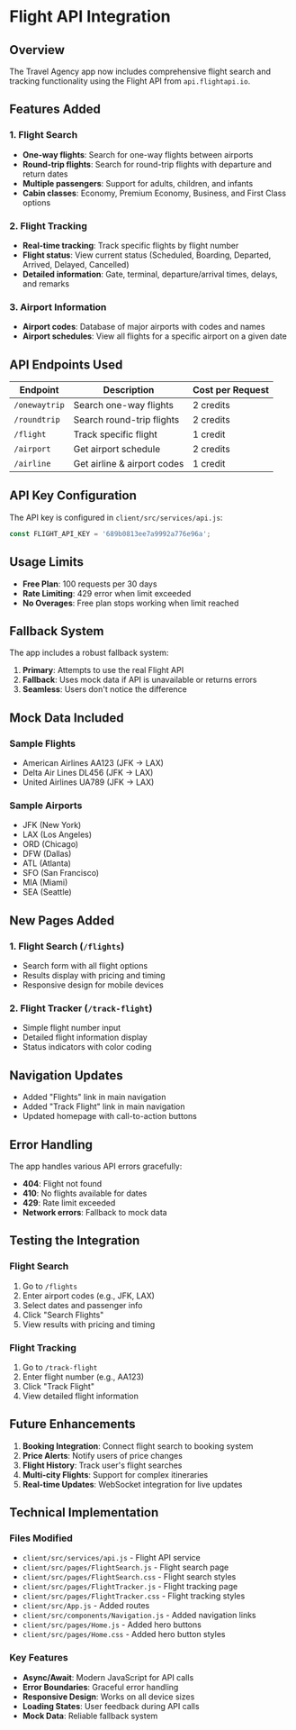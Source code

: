 # Flight API Integration

## Overview

The Travel Agency app now includes comprehensive flight search and tracking functionality using the Flight API from `api.flightapi.io`.

## Features Added

### 1. Flight Search
- **One-way flights**: Search for one-way flights between airports
- **Round-trip flights**: Search for round-trip flights with departure and return dates
- **Multiple passengers**: Support for adults, children, and infants
- **Cabin classes**: Economy, Premium Economy, Business, and First Class options

### 2. Flight Tracking
- **Real-time tracking**: Track specific flights by flight number
- **Flight status**: View current status (Scheduled, Boarding, Departed, Arrived, Delayed, Cancelled)
- **Detailed information**: Gate, terminal, departure/arrival times, delays, and remarks

### 3. Airport Information
- **Airport codes**: Database of major airports with codes and names
- **Airport schedules**: View all flights for a specific airport on a given date

## API Endpoints Used

| Endpoint | Description | Cost per Request |
|----------|-------------|------------------|
| `/onewaytrip` | Search one-way flights | 2 credits |
| `/roundtrip` | Search round-trip flights | 2 credits |
| `/flight` | Track specific flight | 1 credit |
| `/airport` | Get airport schedule | 2 credits |
| `/airline` | Get airline & airport codes | 1 credit |

## API Key Configuration

The API key is configured in `client/src/services/api.js`:
```javascript
const FLIGHT_API_KEY = '689b0813ee7a9992a776e96a';
```

## Usage Limits

- **Free Plan**: 100 requests per 30 days
- **Rate Limiting**: 429 error when limit exceeded
- **No Overages**: Free plan stops working when limit reached

## Fallback System

The app includes a robust fallback system:
1. **Primary**: Attempts to use the real Flight API
2. **Fallback**: Uses mock data if API is unavailable or returns errors
3. **Seamless**: Users don't notice the difference

## Mock Data Included

### Sample Flights
- American Airlines AA123 (JFK → LAX)
- Delta Air Lines DL456 (JFK → LAX)  
- United Airlines UA789 (JFK → LAX)

### Sample Airports
- JFK (New York)
- LAX (Los Angeles)
- ORD (Chicago)
- DFW (Dallas)
- ATL (Atlanta)
- SFO (San Francisco)
- MIA (Miami)
- SEA (Seattle)

## New Pages Added

### 1. Flight Search (`/flights`)
- Search form with all flight options
- Results display with pricing and timing
- Responsive design for mobile devices

### 2. Flight Tracker (`/track-flight`)
- Simple flight number input
- Detailed flight information display
- Status indicators with color coding

## Navigation Updates

- Added "Flights" link in main navigation
- Added "Track Flight" link in main navigation
- Updated homepage with call-to-action buttons

## Error Handling

The app handles various API errors gracefully:
- **404**: Flight not found
- **410**: No flights available for dates
- **429**: Rate limit exceeded
- **Network errors**: Fallback to mock data

## Testing the Integration

### Flight Search
1. Go to `/flights`
2. Enter airport codes (e.g., JFK, LAX)
3. Select dates and passenger info
4. Click "Search Flights"
5. View results with pricing and timing

### Flight Tracking
1. Go to `/track-flight`
2. Enter flight number (e.g., AA123)
3. Click "Track Flight"
4. View detailed flight information

## Future Enhancements

1. **Booking Integration**: Connect flight search to booking system
2. **Price Alerts**: Notify users of price changes
3. **Flight History**: Track user's flight searches
4. **Multi-city Flights**: Support for complex itineraries
5. **Real-time Updates**: WebSocket integration for live updates

## Technical Implementation

### Files Modified
- `client/src/services/api.js` - Flight API service
- `client/src/pages/FlightSearch.js` - Flight search page
- `client/src/pages/FlightSearch.css` - Flight search styles
- `client/src/pages/FlightTracker.js` - Flight tracking page
- `client/src/pages/FlightTracker.css` - Flight tracking styles
- `client/src/App.js` - Added routes
- `client/src/components/Navigation.js` - Added navigation links
- `client/src/pages/Home.js` - Added hero buttons
- `client/src/pages/Home.css` - Added hero button styles

### Key Features
- **Async/Await**: Modern JavaScript for API calls
- **Error Boundaries**: Graceful error handling
- **Responsive Design**: Works on all device sizes
- **Loading States**: User feedback during API calls
- **Mock Data**: Reliable fallback system
